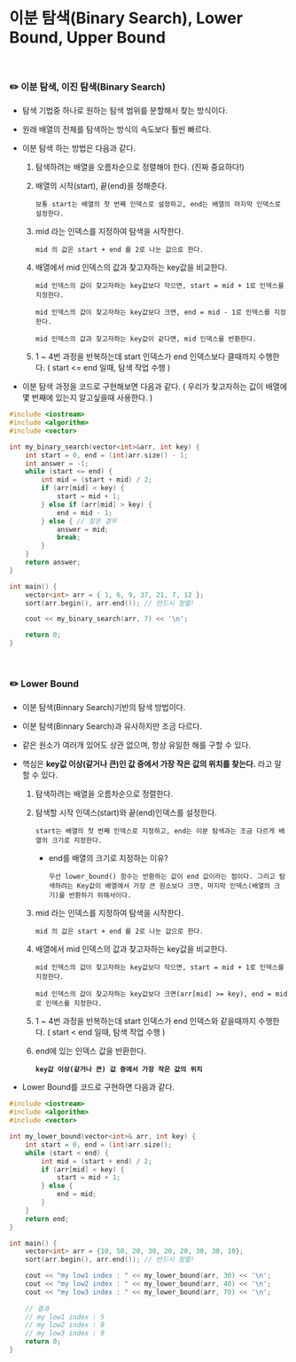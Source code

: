 # 이분 탐색(Binary Search), Lower Bound, Upper Bound

<br>

### :pencil2: 이분 탐색, 이진 탐색(Binary Search)

* 탐색 기법중 하나로 원하는 탐색 범위를 분할해서 찾는 방식이다.

* 원래 배열의 전체를 탐색하는 방식의 속도보다 훨씬 빠르다.

* 이분 탐색 하는 방법은 다음과 같다.

    1. 탐색하려는 배열을 오름차순으로 정렬해야 한다. (진짜 중요하다!)

    2. 배열의 시작(start), 끝(end)을 정해준다.

        `보통 start는 배열의 첫 번째 인덱스로 설정하고, end는 배열의 마지막 인덱스로 설정한다.`

    3. mid 라는 인덱스를 지정하여 탐색을 시작한다.

        `mid 의 값은 start + end 를 2로 나눈 값으로 한다.`

    4. 배열에서 mid 인덱스의 값과 찾고자하는 key값을 비교한다.

        `mid 인덱스의 값이 찾고자하는 key값보다 작으면, start = mid + 1로 인덱스를 지정한다.`

        `mid 인덱스의 값이 찾고자하는 key값보다 크면, end = mid - 1로 인덱스를 지정한다.`

        `mid 인덱스의 값과 찾고자하는 key값이 같다면, mid 인덱스를 반환한다.`

    5. 1 ~ 4번 과정을 반복하는데 start 인덱스가 end 인덱스보다 클때까지 수행한다. ( start <= end 일때, 탐색 작업 수행 )

* 이분 탐색 과정을 코드로 구현해보면 다음과 같다. ( 우리가 찾고자하는 값이 배열에 몇 번째에 있는지 알고싶을때 사용한다. )

```c++
#include <iostream>
#include <algorithm>
#include <vector>

int my_binary_search(vector<int>&arr, int key) {
    int start = 0, end = (int)arr.size() - 1;
    int answer = -1;
    while (start <= end) {
        int mid = (start + mid) / 2;
        if (arr[mid] < key) {
            start = mid + 1;
        } else if (arr[mid] > key) {
            end = mid - 1;
        } else { // 찾은 경우
            answer = mid;
            break;
        }
    }
    return answer;
}

int main() {
    vector<int> arr = { 1, 6, 9, 37, 21, 7, 12 };
    sort(arr.begin(), arr.end()); // 반드시 정렬!

    cout << my_binary_search(arr, 7) << '\n';

    return 0;
}
```

<br>

### :pencil2: Lower Bound

* 이분 탐색(Binnary Search)기반의 탐색 방법이다. 

* 이분 탐색(Binnary Search)과 유사하지만 조금 다르다.

* 같은 원소가 여러개 있어도 상관 없으며, 항상 유일한 해를 구할 수 있다.

* 핵심은 **key값 이상(같거나 큰)인 값 중에서 가장 작은 값의 위치를 찾는다.** 라고 말할 수 있다.

    1. 탐색하려는 배열을 오름차순으로 정렬한다.

    2. 탐색할 시작 인덱스(start)와 끝(end)인덱스를 설정한다. 

        `start는 배열의 첫 번째 인덱스로 지정하고, end는 이분 탐색과는 조금 다르게 배열의 크기로 지정한다.`

        * end를 배열의 크기로 지정하는 이유?
            
            `우선 lower_bound() 함수는 반환하는 값이 end 값이라는 점이다. 그리고 탐색하려는 Key값이 배열에서 가장 큰 원소보다 크면, 마지막 인덱스(배열의 크기)를 반환하기 위해서이다.`

    3. mid 라는 인덱스를 지정하여 탐색을 시작한다.

        `mid 의 값은 start + end 를 2로 나눈 값으로 한다.`

    4. 배열에서 mid 인덱스의 값과 찾고자하는 key값을 비교한다.

        `mid 인덱스의 값이 찾고자하는 key값보다 작으면, start = mid + 1로 인덱스를 지정한다.`

        `mid 인덱스의 값이 찾고자하는 key값보다 크면(arr[mid] >= key), end = mid로 인덱스를 지정한다.`

    5. 1 ~ 4번 과정을 반복하는데 start 인덱스가 end 인덱스와 같을때까지 수행한다. ( start < end 일때, 탐색 작업 수행 )

    6. end에 있는 인덱스 값을 반환한다. 
        
        **`key값 이상(같거나 큰) 값 중에서 가장 작은 값의 위치`**

* Lower Bound를 코드로 구현하면 다음과 같다.

```c++
#include <iostream>
#include <algorithm>
#include <vector>

int my_lower_bound(vector<int>& arr, int key) {
    int start = 0, end = (int)arr.size();
    while (start < end) {
        int mid = (start + end) / 2;
        if (arr[mid] < key) {
            start = mid + 1;
        } else {
            end = mid;
        }
    }
    return end;
}

int main() {
    vector<int> arr = {10, 50, 20, 30, 20, 20, 30, 30, 10};
    sort(arr.begin(), arr.end()); // 반드시 정렬!

    cout << "my low1 index : " << my_lower_bound(arr, 30) << '\n';
    cout << "my low2 index : " << my_lower_bound(arr, 40) << '\n';
    cout << "my low3 index : " << my_lower_bound(arr, 70) << '\n';
    
    // 결과
    // my low1 index : 5
    // my low2 index : 8
    // my low3 index : 9
    return 0;
}
```